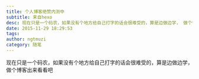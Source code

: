 ```yaml
---
title: 个人博客绝赞内测中  
subtitle: 来自hexo  
desc: 现在只是一个码农，如果没有个地方给自己打字的话会很难受的，算是边做边学， 做个博客出来看看吧
date: 2015-11-29 18:29:53
tags:  
author: ngtmuzi  
category: 随笔  
---
```

现在只是一个码农，如果没有个地方给自己打字的话会很难受的，算是边做边学， 做个博客出来看看吧